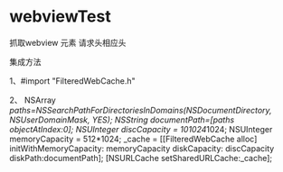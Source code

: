 # webviewTest
抓取webview 元素 请求头相应头

集成方法
<p>
1、#import "FilteredWebCache.h"

2、
     NSArray *paths=NSSearchPathForDirectoriesInDomains(NSDocumentDirectory, NSUserDomainMask, YES);
    NSString *documentPath=[paths objectAtIndex:0];
    NSUInteger discCapacity = 10*1024*1024;
    NSUInteger memoryCapacity = 512*1024;
    _cache =
    [[FilteredWebCache alloc] initWithMemoryCapacity: memoryCapacity
                                        diskCapacity: discCapacity diskPath:documentPath];
    [NSURLCache setSharedURLCache:_cache];
    
</p>


